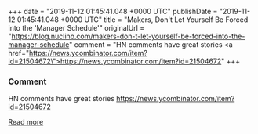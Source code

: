
+++
date = "2019-11-12 01:45:41.048 +0000 UTC"
publishDate = "2019-11-12 01:45:41.048 +0000 UTC"
title = "Makers, Don't Let Yourself Be Forced into the 'Manager Schedule'"
originalUrl = "https://blog.nuclino.com/makers-don-t-let-yourself-be-forced-into-the-manager-schedule"
comment = "HN comments have great stories <a href=\"https://news.ycombinator.com/item?id=21504672\">https://news.ycombinator.com/item?id=21504672</a>"
+++

### Comment

HN comments have great stories <a href="https://news.ycombinator.com/item?id=21504672">https://news.ycombinator.com/item?id=21504672</a>

[Read more](https://blog.nuclino.com/makers-don-t-let-yourself-be-forced-into-the-manager-schedule)
